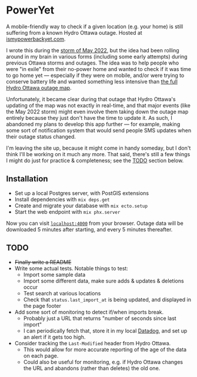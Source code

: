 # PowerYet

A mobile-friendly way to check if a given location (e.g. your home) is still suffering from a known Hydro Ottawa outage.  Hosted at [ismypowerbackyet.com](https://ismypowerbackyet.com/).

I wrote this during the [storm of May 2022](https://en.wikipedia.org/wiki/May_2022_Canadian_derecho), but the idea had been rolling around in my brain in various forms (including some early attempts) during previous Ottawa storms and outages.  The idea was to help people who were "in exile" from their no-power home and wanted to check if it was time to go home yet — especially if they were on mobile, and/or were trying to conserve battery life and wanted something less intensive than [the full Hydro Ottawa outage map](https://hydroottawa.com/en/outages-safety/outage-centre).

Unfortunately, it became clear during that outage that Hydro Ottawa's updating of the map was not exactly in real-time, and that major events (like the May 2022 storm) might even involve them taking down the outage map entirely because they just don't have the time to update it.  As such, I abandoned my plans to develop this app further — for example, making some sort of notification system that would send people SMS updates when their outage status changed.

I'm leaving the site up, because it might come in handy someday, but I don't think I'll be working on it much any more.  That said, there's still a few things I might do just for practice & completeness; see the [TODO](#todo) section below.

## Installation

* Set up a local Postgres server, with PostGIS extensions
* Install dependencies with `mix deps.get`
* Create and migrate your database with `mix ecto.setup`
* Start the web endpoint with `mix phx.server`

Now you can visit [`localhost:4000`](http://localhost:4000) from your browser.
Outage data will be downloaded 5 minutes after starting, and every 5 minutes thereafter.

## TODO

* ~~Finally write a README~~
* Write some actual tests.  Notable things to test:
  * Import some sample data
  * Import some different data, make sure adds & updates & deletions occur
  * Test search at various locations
  * Check that `status.last_import_at` is being updated, and displayed in the page footer
* Add some sort of monitoring to detect if/when imports break.
  * Probably just a URL that returns "number of seconds since last import"
  * I can periodically fetch that, store it in my local [Datadog](https://www.datadoghq.com/), and set up an alert if it gets too high.
* Consider tracking the `Last-Modified` header from Hydro Ottawa.
  * This would allow for more accurate reporting of the age of the data on each page.
  * Could also be useful for monitoring, e.g. if Hydro Ottawa changes the URL and abandons (rather than deletes) the old one.
